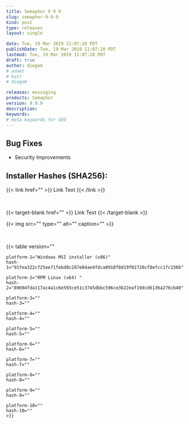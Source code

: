 ```yaml
---
title: Semaphor 9 9 9
slug: semaphor-9-9-9
kind: post
type: releases
layout: single

date: Tue, 19 Mar 2019 11:07:20 PDT
publishDate: Tue, 19 Mar 2019 11:07:20 PDT
lastmod: Tue, 19 Mar 2019 11:07:20 PDT
draft: true
author: diegom
# adamt
# katt
# diegom 

releases: messaging
products: Semaphor 
version: 9.9.9
description: 
keywords: 
# meta keywords for SEO 
---
```


## Bug Fixes

- Security Improvements

## Installer Hashes (SHA256):



<!-- link -->
{{< link
    href="" >}}
    Link Text
{{< /link >}}

<br> 

<!-- link target-blank -->
{{< target-blank
    href="" >}}
    Link Text
{{< /target-blank >}}


<!-- img/figure -->
{{< img 
    src="" 
    type="" 
    alt="" 
    caption="" >}} 

<br>

<!-- hash table -->
{{< table 
    version=""

    platform-1="Windows MSI installer (x86)" 
    hash-1="91fea322cf25ee71febd8c287e04ae4fdca0918f8d19f02720cf8efcc1fc156b" 
    
    platform-2="RPM Linux (x64) " 
    hash-2="89694fda117ac4a1c6e593ce51c3745dbbc596ce3b22eaf19dcd6136a276cb40"  

    platform-3="" 
    hash-3=""  

    platform-4="" 
    hash-4="" 

    platform-5="" 
    hash-5=""  

    platform-6="" 
    hash-6=""  

    platform-7="" 
    hash-7=""  

    platform-8="" 
    hash-8=""  

    platform-9="" 
    hash-9=""  

    platform-10="" 
    hash-10=""  
    >}} 